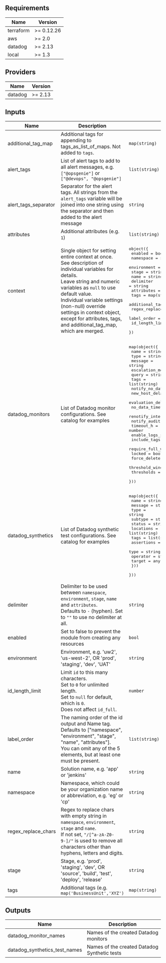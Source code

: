 <!-- markdownlint-disable -->
## Requirements

| Name | Version |
|------|---------|
| terraform | >= 0.12.26 |
| aws | >= 2.0 |
| datadog | >= 2.13 |
| local | >= 1.3 |

## Providers

| Name | Version |
|------|---------|
| datadog | >= 2.13 |

## Inputs

| Name | Description | Type | Default | Required |
|------|-------------|------|---------|:--------:|
| additional\_tag\_map | Additional tags for appending to tags\_as\_list\_of\_maps. Not added to `tags`. | `map(string)` | `{}` | no |
| alert\_tags | List of alert tags to add to all alert messages, e.g. `["@opsgenie"]` or `["@devops", "@opsgenie"]` | `list(string)` | `null` | no |
| alert\_tags\_separator | Separator for the alert tags. All strings from the `alert_tags` variable will be joined into one string using the separator and then added to the alert message | `string` | `"\n"` | no |
| attributes | Additional attributes (e.g. `1`) | `list(string)` | `[]` | no |
| context | Single object for setting entire context at once.<br>See description of individual variables for details.<br>Leave string and numeric variables as `null` to use default value.<br>Individual variable settings (non-null) override settings in context object,<br>except for attributes, tags, and additional\_tag\_map, which are merged. | <pre>object({<br>    enabled             = bool<br>    namespace           = string<br>    environment         = string<br>    stage               = string<br>    name                = string<br>    delimiter           = string<br>    attributes          = list(string)<br>    tags                = map(string)<br>    additional_tag_map  = map(string)<br>    regex_replace_chars = string<br>    label_order         = list(string)<br>    id_length_limit     = number<br>  })</pre> | <pre>{<br>  "additional_tag_map": {},<br>  "attributes": [],<br>  "delimiter": null,<br>  "enabled": true,<br>  "environment": null,<br>  "id_length_limit": null,<br>  "label_order": [],<br>  "name": null,<br>  "namespace": null,<br>  "regex_replace_chars": null,<br>  "stage": null,<br>  "tags": {}<br>}</pre> | no |
| datadog\_monitors | List of Datadog monitor configurations. See catalog for examples | <pre>map(object({<br>    name                = string<br>    type                = string<br>    message             = string<br>    escalation_message  = string<br>    query               = string<br>    tags                = list(string)<br>    notify_no_data      = bool<br>    new_host_delay      = number<br>    evaluation_delay    = number<br>    no_data_timeframe   = number<br>    renotify_interval   = number<br>    notify_audit        = bool<br>    timeout_h           = number<br>    enable_logs_sample  = bool<br>    include_tags        = bool<br>    require_full_window = bool<br>    locked              = bool<br>    force_delete        = bool<br>    threshold_windows   = map(any)<br>    thresholds          = map(any)<br>  }))</pre> | n/a | yes |
| datadog\_synthetics | List of Datadog synthetic test configurations. See catalog for examples | <pre>map(object({<br>    name      = string<br>    message   = string<br>    type      = string<br>    subtype   = string<br>    status    = string<br>    locations = list(string)<br>    tags      = list(string)<br>    assertions = list(object({<br>      type     = string<br>      operator = string<br>      target   = any<br>    }))<br>  }))</pre> | `{}` | no |
| delimiter | Delimiter to be used between `namespace`, `environment`, `stage`, `name` and `attributes`.<br>Defaults to `-` (hyphen). Set to `""` to use no delimiter at all. | `string` | `null` | no |
| enabled | Set to false to prevent the module from creating any resources | `bool` | `null` | no |
| environment | Environment, e.g. 'uw2', 'us-west-2', OR 'prod', 'staging', 'dev', 'UAT' | `string` | `null` | no |
| id\_length\_limit | Limit `id` to this many characters.<br>Set to `0` for unlimited length.<br>Set to `null` for default, which is `0`.<br>Does not affect `id_full`. | `number` | `null` | no |
| label\_order | The naming order of the id output and Name tag.<br>Defaults to ["namespace", "environment", "stage", "name", "attributes"].<br>You can omit any of the 5 elements, but at least one must be present. | `list(string)` | `null` | no |
| name | Solution name, e.g. 'app' or 'jenkins' | `string` | `null` | no |
| namespace | Namespace, which could be your organization name or abbreviation, e.g. 'eg' or 'cp' | `string` | `null` | no |
| regex\_replace\_chars | Regex to replace chars with empty string in `namespace`, `environment`, `stage` and `name`.<br>If not set, `"/[^a-zA-Z0-9-]/"` is used to remove all characters other than hyphens, letters and digits. | `string` | `null` | no |
| stage | Stage, e.g. 'prod', 'staging', 'dev', OR 'source', 'build', 'test', 'deploy', 'release' | `string` | `null` | no |
| tags | Additional tags (e.g. `map('BusinessUnit','XYZ')` | `map(string)` | `{}` | no |

## Outputs

| Name | Description |
|------|-------------|
| datadog\_monitor\_names | Names of the created Datadog monitors |
| datadog\_synthetics\_test\_names | Names of the created Datadog Synthetic tests |

<!-- markdownlint-restore -->
